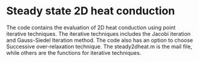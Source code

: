 # Steady state 2D heat conduction

The code contains the evaluation of 2D heat conduction using point iterative techniques.
The iterative techniques includes the Jacobi iteration and Gauss-Siedel Iteration method. The code also has an option to choose Successive over-relaxation technique.
The steady2dheat.m is the mail file, while others are the functions for iterative techniques.
